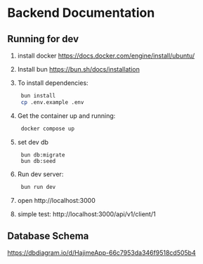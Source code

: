 # Backend Documentation

## Running for dev

1. install docker
   https://docs.docker.com/engine/install/ubuntu/

2. Install bun
   https://bun.sh/docs/installation

3. To install dependencies:

   ```sh
    bun install
    cp .env.example .env
   ```

4. Get the container up and running:

   ```sh
    docker compose up
   ```

5. set dev db

   ```
    bun db:migrate
    bun db:seed
   ```

6. Run dev server:

   ```sh
    bun run dev
   ```

7. open http://localhost:3000

8. simple test: http://localhost:3000/api/v1/client/1

## Database Schema

https://dbdiagram.io/d/HajimeApp-66c7953da346f9518cd505b4
